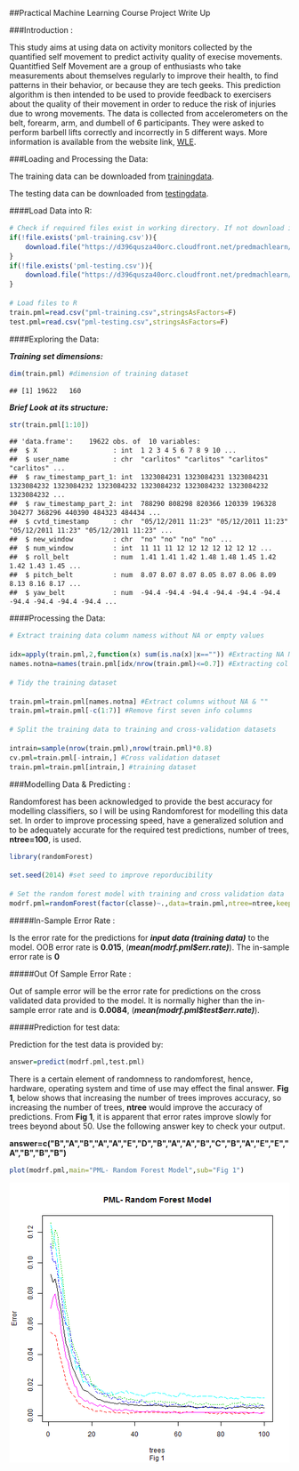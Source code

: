 ##Practical Machine Learning Course Project Write Up 


###Introduction :

This study aims at using data on activity monitors collected by the quantified self movement to predict activity quality of execise movements. Quantitfied Self Movement are a group of enthusiasts who take measurements about themselves regularly to improve their health, to find patterns in their behavior, or because they are tech geeks. This prediction algorithm is then intended to be used to provide feedback to exercisers about the quality of their movement in order to reduce the risk of injuries due to wrong movements. The data is collected from accelerometers on the belt, forearm, arm, and dumbell of 6 participants. They were asked to perform barbell lifts correctly and incorrectly in 5 different ways. More information is available from the website link, [WLE](http://groupware.les.inf.puc-rio.br/har#weight_lifting_exercises).

###Loading and Processing the Data:

The training data can be downloaded from [trainingdata](https://d396qusza40orc.cloudfront.net/predmachlearn/pml-training.csv).

The testing data can be downloaded from [testingdata](https://d396qusza40orc.cloudfront.net/predmachlearn/pml-testing.csv).

####Load Data into R:


```r
# Check if required files exist in working directory. If not download it
if(!file.exists('pml-training.csv')){
    download.file("https://d396qusza40orc.cloudfront.net/predmachlearn/pml-training.csv",destfile="pml-training.csv")
}
if(!file.exists('pml-testing.csv')){
    download.file("https://d396qusza40orc.cloudfront.net/predmachlearn/pml-testing.csv",destfile="pml-training.csv")
}

# Load files to R
train.pml=read.csv("pml-training.csv",stringsAsFactors=F)
test.pml=read.csv("pml-testing.csv",stringsAsFactors=F)
```

####Exploring the Data:

***Training set dimensions:***


```r
dim(train.pml) #dimension of training dataset
```

```
## [1] 19622   160
```

***Brief Look at its structure:***


```r
str(train.pml[1:10])
```

```
## 'data.frame':	19622 obs. of  10 variables:
##  $ X                   : int  1 2 3 4 5 6 7 8 9 10 ...
##  $ user_name           : chr  "carlitos" "carlitos" "carlitos" "carlitos" ...
##  $ raw_timestamp_part_1: int  1323084231 1323084231 1323084231 1323084232 1323084232 1323084232 1323084232 1323084232 1323084232 1323084232 ...
##  $ raw_timestamp_part_2: int  788290 808298 820366 120339 196328 304277 368296 440390 484323 484434 ...
##  $ cvtd_timestamp      : chr  "05/12/2011 11:23" "05/12/2011 11:23" "05/12/2011 11:23" "05/12/2011 11:23" ...
##  $ new_window          : chr  "no" "no" "no" "no" ...
##  $ num_window          : int  11 11 11 12 12 12 12 12 12 12 ...
##  $ roll_belt           : num  1.41 1.41 1.42 1.48 1.48 1.45 1.42 1.42 1.43 1.45 ...
##  $ pitch_belt          : num  8.07 8.07 8.07 8.05 8.07 8.06 8.09 8.13 8.16 8.17 ...
##  $ yaw_belt            : num  -94.4 -94.4 -94.4 -94.4 -94.4 -94.4 -94.4 -94.4 -94.4 -94.4 ...
```

####Processing the Data:


```r
# Extract training data column namess without NA or empty values

idx=apply(train.pml,2,function(x) sum(is.na(x)|x=="")) #Extracting NA Nos per column
names.notna=names(train.pml[idx/nrow(train.pml)<=0.7]) #Extracting col names without more than 70% NA and/or spaces

# Tidy the training dataset

train.pml=train.pml[names.notna] #Extract columns without NA & ""
train.pml=train.pml[-c(1:7)] #Remove first seven info columns

# Split the training data to training and cross-validation datasets

intrain=sample(nrow(train.pml),nrow(train.pml)*0.8)
cv.pml=train.pml[-intrain,] #Cross validation dataset
train.pml=train.pml[intrain,] #training dataset
```

###Modelling Data & Predicting :

Randomforest has been acknowledged to provide the best accuracy for modelling classifiers, so I will be  using Randomforest for modelling this data set. In order to improve processing speed, have a generalized solution and to be adequately accurate for the required test predictions, number of trees, **ntree=100**, is used.



```r
library(randomForest)

set.seed(2014) #set seed to improve reporducibility

# Set the random forest model with training and cross validation data
modrf.pml=randomForest(factor(classe)~.,data=train.pml,ntree=ntree,keep.forest=T,xtest=cv.pml[-53],ytest=factor(cv.pml$classe))
```

#####In-Sample Error Rate :

Is the error rate for the predictions for ***input data (training data)*** to the model. OOB error rate is  **0.015**, (***mean(modrf.pml$err.rate)***). The in-sample error rate is **0**

#####Out Of Sample Error Rate :

Out of sample error will be the error rate for predictions on the cross validated data provided to the model. It is normally higher than the in-sample error rate and is **0.0084**, (***mean(modrf.pml\$test\$err.rate)***).

#####Prediction for test data:

Prediction for the test data is provided by:


```r
answer=predict(modrf.pml,test.pml)
```

There is a certain element of randomness to randomforest, hence, hardware, operating system and time of use may effect the final answer. **Fig 1**, below shows that increasing the number of trees improves accuracy, so increasing the number of trees, **ntree** would improve the accuracy of predictions. From **Fig 1**, it is apparent that error rates improve slowly for trees beyond about 50. Use the following answer key to check your output.

**answer=c("B","A","B","A","A","E","D","B","A","A","B","C","B","A","E","E","A","B","B","B")**


```r
plot(modrf.pml,main="PML- Random Forest Model",sub="Fig 1")
```

![plot of chunk unnamed-chunk-7](figure/unnamed-chunk-7.png) 






